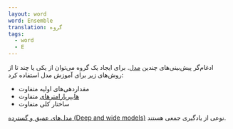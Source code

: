 ```yaml
---
layout: word
word: Ensemble
translation: گروه
tags:
  - word
  - E
---
```

ادغام‌گر پیش‌بینی‌های چندین [مدل](/M/model). برای ایجاد یک گروه می‌توان از یکی یا چند تا از روش‌های زیر برای آموزش مدل استفاده کرد:

* مقداردهی‌های اولیه متفاوت
* [ هایپرپارامترهای](/H/hyperparameter) متفاوت
* ساختار کلی متفاوت

[مدل‌های عمیق و گسترده (‌‌Deep and wide models)](https://www.tensorflow.org/tutorials/wide_and_deep) نوعی از یادگیری جمعی هستند.